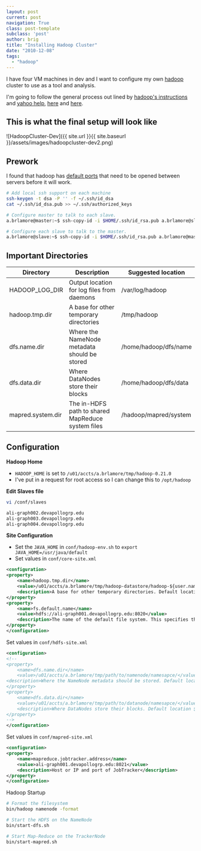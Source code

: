 ```yaml
---
layout: post
current: post
navigation: True
class: post-template
subclass: 'post'
author: brig
title: "Installing Hadoop Cluster"
date: "2010-12-08"
tags: 
  - "hadoop"
---
```


I have four VM machines in dev and I want to configure my own [hadoop](http://hadoop.apache.org) cluster to use as a tool and analysis. 

I'm going to follow the general process out lined by [hadoop's instructions](http://hadoop.apache.org/common/docs/current/cluster_setup.html) and [yahoo help](http://developer.yahoo.com/hadoop/tutorial/module7.html#config-small), [here](http://www.michael-noll.com/tutorials/running-hadoop-on-ubuntu-linux-multi-node-cluster/) and [here](http://www.cloudera.com/blog/2009/08/hadoop-default-ports-quick-reference/).

## This is what the final setup will look like

![HadoopCluster-Dev]({{ site.url }}{{ site.baseurl }}/assets/images/hadoopcluster-dev2.png)

## Prework

I found that hadoop has [default ports](http://www.cloudera.com/blog/2009/08/hadoop-default-ports-quick-reference/) that need to be opened between servers before it will work.

```bash
# Add local ssh support on each machine 
ssh-keygen -t dsa -P '' -f ~/.ssh/id_dsa 
cat ~/.ssh/id_dsa.pub >> ~/.ssh/authorized_keys

# Configure master to talk to each slave.
a.brlamore@master:~$ ssh-copy-id -i $HOME/.ssh/id_rsa.pub a.brlamore@slave 

# Configure each slave to talk to the master.
a.brlamore@slave:~$ ssh-copy-id -i $HOME/.ssh/id_rsa.pub a.brlamore@master
```

## Important Directories

| Directory | Description | Suggested location |
| --- | --- | --- |
| HADOOP_LOG_DIR | Output location for log files from daemons | /var/log/hadoop |
| hadoop.tmp.dir | A base for other temporary directories | /tmp/hadoop |
| dfs.name.dir | Where the NameNode metadata should be stored | /home/hadoop/dfs/name |
| dfs.data.dir | Where DataNodes store their blocks | /home/hadoop/dfs/data |
| mapred.system.dir | The in-HDFS path to shared MapReduce system files | /hadoop/mapred/system |

## Configuration

**Hadoop Home**
- `HADOOP_HOME` is set to `/u01/accts/a.brlamore/tmp/hadoop-0.21.0`
- I've put in a request for root access so I can change this to `/opt/hadoop`

**Edit Slaves file**
```bash
vi /conf/slaves

ali-graph002.devapollogrp.edu 
ali-graph003.devapollogrp.edu 
ali-graph004.devapollogrp.edu 
```
**Site Configuration**
- Set the `JAVA_HOME` in `conf/hadoop-env.sh` to `export JAVA_HOME=/usr/java/default`
- Set values in `conf/core-site.xml`

```xml
<configuration>
<property>
    <name>hadoop.tmp.dir</name>
    <value>/u01/accts/a.brlamore/tmp/hadoop-datastore/hadoop-${user.name}</value>
    <description>A base for other temporary directories. Default location /tmp/hadoop-${user.name}. Suggested Location /tmp/hadoop</description>
</property>
<property>
    <name>fs.default.name</name>
    <value>hdfs://ali-graph001.devapollogrp.edu:8020</value>
    <description>The name of the default file system. This specifies the NameNode</description>
</property>
</configuration>
```

Set values in `conf/hdfs-site.xml`

```xml
<configuration>
<!--
<property>
    <name>dfs.name.dir</name>
    <value>/u01/accts/a.brlamore/tmp/path/to/namenode/namesapce/</value>
<description>Where the NameNode metadata should be stored. Default location is ${hadoop.tmp.dir}/dfs/name. Suggested location /home/hadoop/dfs/name</description>
</property>
<property>
    <name>dfs.data.dir</name>
    <value>/u01/accts/a.brlamore/tmp/path/to/datanode/namesapce/</value>
    <description>Where DataNodes store their blocks. Default location ${hadoop.tmp.dir}/dfs/data. Suggested location /home/hadoop/dfs/data</description>
</property>
-->
</configuration>
```    

Set values in `conf/mapred-site.xml`

```xml
<configuration>
<property>
    <name>mapreduce.jobtracker.address</name>
    <value>ali-graph001.devapollogrp.edu:8021</value>
    <description>Host or IP and port of JobTracker</description>
</property>
</configuration>
```

Hadoop Startup

```bash
# Format the filesystem
bin/hadoop namenode -format

# Start the HDFS on the NameNode
bin/start-dfs.sh

# Start Map-Reduce on the TrackerNode
bin/start-mapred.sh
```
